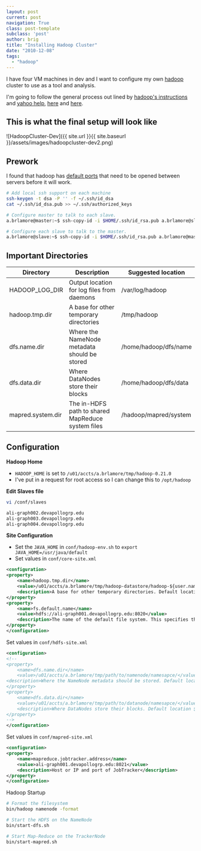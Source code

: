 ```yaml
---
layout: post
current: post
navigation: True
class: post-template
subclass: 'post'
author: brig
title: "Installing Hadoop Cluster"
date: "2010-12-08"
tags: 
  - "hadoop"
---
```


I have four VM machines in dev and I want to configure my own [hadoop](http://hadoop.apache.org) cluster to use as a tool and analysis. 

I'm going to follow the general process out lined by [hadoop's instructions](http://hadoop.apache.org/common/docs/current/cluster_setup.html) and [yahoo help](http://developer.yahoo.com/hadoop/tutorial/module7.html#config-small), [here](http://www.michael-noll.com/tutorials/running-hadoop-on-ubuntu-linux-multi-node-cluster/) and [here](http://www.cloudera.com/blog/2009/08/hadoop-default-ports-quick-reference/).

## This is what the final setup will look like

![HadoopCluster-Dev]({{ site.url }}{{ site.baseurl }}/assets/images/hadoopcluster-dev2.png)

## Prework

I found that hadoop has [default ports](http://www.cloudera.com/blog/2009/08/hadoop-default-ports-quick-reference/) that need to be opened between servers before it will work.

```bash
# Add local ssh support on each machine 
ssh-keygen -t dsa -P '' -f ~/.ssh/id_dsa 
cat ~/.ssh/id_dsa.pub >> ~/.ssh/authorized_keys

# Configure master to talk to each slave.
a.brlamore@master:~$ ssh-copy-id -i $HOME/.ssh/id_rsa.pub a.brlamore@slave 

# Configure each slave to talk to the master.
a.brlamore@slave:~$ ssh-copy-id -i $HOME/.ssh/id_rsa.pub a.brlamore@master
```

## Important Directories

| Directory | Description | Suggested location |
| --- | --- | --- |
| HADOOP_LOG_DIR | Output location for log files from daemons | /var/log/hadoop |
| hadoop.tmp.dir | A base for other temporary directories | /tmp/hadoop |
| dfs.name.dir | Where the NameNode metadata should be stored | /home/hadoop/dfs/name |
| dfs.data.dir | Where DataNodes store their blocks | /home/hadoop/dfs/data |
| mapred.system.dir | The in-HDFS path to shared MapReduce system files | /hadoop/mapred/system |

## Configuration

**Hadoop Home**
- `HADOOP_HOME` is set to `/u01/accts/a.brlamore/tmp/hadoop-0.21.0`
- I've put in a request for root access so I can change this to `/opt/hadoop`

**Edit Slaves file**
```bash
vi /conf/slaves

ali-graph002.devapollogrp.edu 
ali-graph003.devapollogrp.edu 
ali-graph004.devapollogrp.edu 
```
**Site Configuration**
- Set the `JAVA_HOME` in `conf/hadoop-env.sh` to `export JAVA_HOME=/usr/java/default`
- Set values in `conf/core-site.xml`

```xml
<configuration>
<property>
    <name>hadoop.tmp.dir</name>
    <value>/u01/accts/a.brlamore/tmp/hadoop-datastore/hadoop-${user.name}</value>
    <description>A base for other temporary directories. Default location /tmp/hadoop-${user.name}. Suggested Location /tmp/hadoop</description>
</property>
<property>
    <name>fs.default.name</name>
    <value>hdfs://ali-graph001.devapollogrp.edu:8020</value>
    <description>The name of the default file system. This specifies the NameNode</description>
</property>
</configuration>
```

Set values in `conf/hdfs-site.xml`

```xml
<configuration>
<!--
<property>
    <name>dfs.name.dir</name>
    <value>/u01/accts/a.brlamore/tmp/path/to/namenode/namesapce/</value>
<description>Where the NameNode metadata should be stored. Default location is ${hadoop.tmp.dir}/dfs/name. Suggested location /home/hadoop/dfs/name</description>
</property>
<property>
    <name>dfs.data.dir</name>
    <value>/u01/accts/a.brlamore/tmp/path/to/datanode/namesapce/</value>
    <description>Where DataNodes store their blocks. Default location ${hadoop.tmp.dir}/dfs/data. Suggested location /home/hadoop/dfs/data</description>
</property>
-->
</configuration>
```    

Set values in `conf/mapred-site.xml`

```xml
<configuration>
<property>
    <name>mapreduce.jobtracker.address</name>
    <value>ali-graph001.devapollogrp.edu:8021</value>
    <description>Host or IP and port of JobTracker</description>
</property>
</configuration>
```

Hadoop Startup

```bash
# Format the filesystem
bin/hadoop namenode -format

# Start the HDFS on the NameNode
bin/start-dfs.sh

# Start Map-Reduce on the TrackerNode
bin/start-mapred.sh
```
